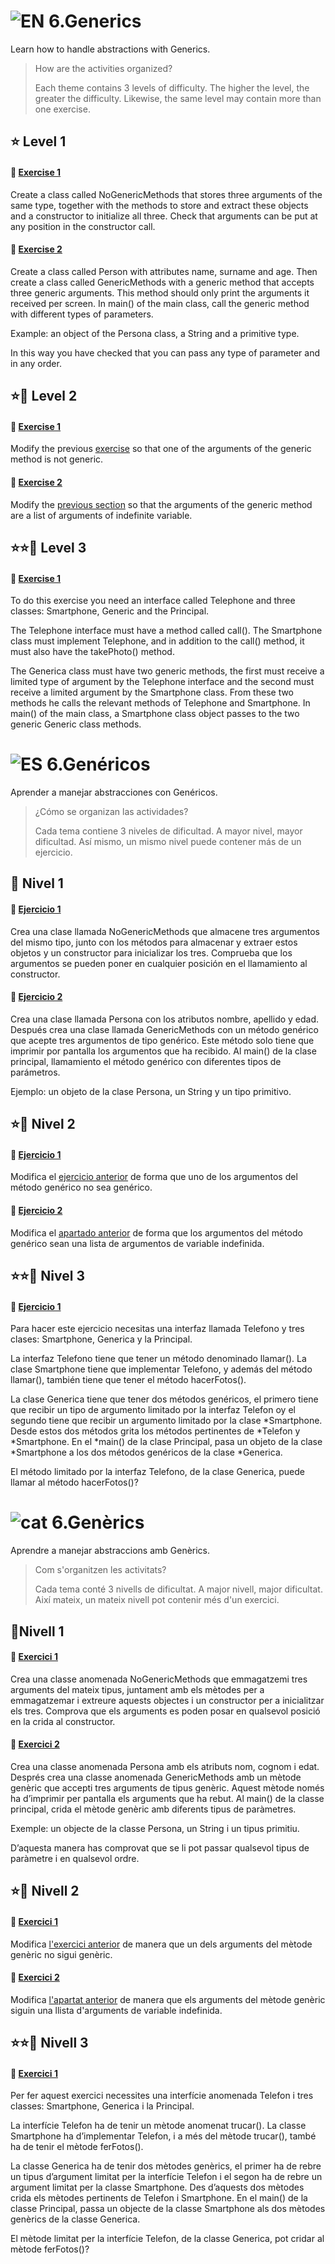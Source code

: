 ![EN](https://img.shields.io/badge/EN-blue.svg) 6.Generics
=

Learn how to handle abstractions with Generics.

>How are the activities organized?
>
>Each theme contains 3 levels of difficulty. The higher the level, the greater the difficulty. Likewise, the same level may contain more than one exercise.


⭐ Level 1
-

#### 📍 [Exercise 1](https://github.com/ariamdev/IT-ACADEMY-SPRINT-1/tree/main/SPRINT1/Tasca%20S1%2006%20Generics/Nivell%201/n1exercici1)

Create a class called NoGenericMethods that stores three arguments of the same type, together with the methods to store and extract these objects and a constructor to initialize all three. Check that arguments can be put at any position in the constructor call.

#### 📍 [Exercise 2](https://github.com/ariamdev/IT-ACADEMY-SPRINT-1/tree/main/SPRINT1/Tasca%20S1%2006%20Generics/Nivell%201/n1exercici2)

Create a class called Person with attributes name, surname and age. 
Then create a class called GenericMethods with a generic method that accepts three generic arguments. 
This method should only print the arguments it received per screen. 
In main() of the main class, call the generic method with different types of parameters.

Example: an object of the Persona class, a String and a primitive type.

In this way you have checked that you can pass any type of parameter and in any order.

⭐🌟 Level 2
-

#### 📍 [Exercise 1](https://github.com/ariamdev/IT-ACADEMY-SPRINT-1/tree/main/SPRINT1/Tasca%20S1%2006%20Generics/Nivell%202/n2exercici1)
Modify the previous [exercise](https://github.com/ariamdev/IT-ACADEMY-SPRINT-1/tree/main/SPRINT1/Tasca%20S1%2006%20Generics/Nivell%201/n1exercici2) so that one of the arguments of the generic method is not generic.

#### 📍 [Exercise 2](https://github.com/ariamdev/IT-ACADEMY-SPRINT-1/tree/main/SPRINT1/Tasca%20S1%2006%20Generics/Nivell%202/n2exercici2)
Modify the [previous section](https://github.com/ariamdev/IT-ACADEMY-SPRINT-1/tree/main/SPRINT1/Tasca%20S1%2006%20Generics/Nivell%202/n2exercici1) so that the arguments of the generic method are a list of arguments of indefinite variable.


⭐⭐🌟 Level 3
- 

#### 📍 [Exercise 1](https://github.com/ariamdev/IT-ACADEMY-SPRINT-1/tree/main/SPRINT1/Tasca%20S1%2006%20Generics/Nivell%203)
To do this exercise you need an interface called Telephone and three classes: Smartphone, Generic and the Principal.

The Telephone interface must have a method called call(). 
The Smartphone class must implement Telephone, and in addition to the call() method, it must also have the takePhoto() method. 

The Generica class must have two generic methods, the first must receive a limited type of argument by the Telephone interface and the second must receive a limited argument by the Smartphone class. From these two methods he calls the relevant methods of Telephone and Smartphone. 
In main() of the main class, a Smartphone class object passes to the two generic Generic class methods.


![ES](https://img.shields.io/badge/ES-red.svg) 6.Genéricos
=

Aprender a manejar abstracciones con Genéricos.


>¿Cómo se organizan las actividades?
>
>Cada tema contiene 3 niveles de dificultad. A mayor nivel, mayor dificultad. Así mismo, un mismo nivel puede contener más de un ejercicio.
>

🌟 Nivel 1
-

#### 📍 [Ejercicio 1](https://github.com/ariamdev/IT-ACADEMY-SPRINT-1/tree/main/SPRINT1/Tasca%20S1%2006%20Generics/Nivell%201/n1exercici1)

Crea una clase llamada NoGenericMethods que almacene tres argumentos del mismo tipo, junto con los métodos para almacenar y extraer estos objetos y un constructor para inicializar los tres. Comprueba que los argumentos se pueden poner en cualquier posición en el llamamiento al constructor.

#### 📍 [Ejercicio 2](https://github.com/ariamdev/IT-ACADEMY-SPRINT-1/tree/main/SPRINT1/Tasca%20S1%2006%20Generics/Nivell%201/n1exercici2)

Crea una clase llamada Persona con los atributos nombre, apellido y edad. 
Después crea una clase llamada GenericMethods con un método genérico que acepte tres argumentos de tipo genérico. 
Este método solo tiene que imprimir por pantalla los argumentos que ha recibido.
Al main() de la clase principal, llamamiento el método genérico con diferentes tipos de parámetros.

Ejemplo: un objeto de la clase Persona, un String y un tipo primitivo.


⭐🌟 Nivel 2
-

#### 📍 [Ejercicio 1](https://github.com/ariamdev/IT-ACADEMY-SPRINT-1/tree/main/SPRINT1/Tasca%20S1%2006%20Generics/Nivell%202/n2exercici1)

Modifica el [ejercicio anterior](https://github.com/ariamdev/IT-ACADEMY-SPRINT-1/tree/main/SPRINT1/Tasca%20S1%2006%20Generics/Nivell%201/n1exercici2) de forma que uno de los argumentos del método genérico no sea genérico.

#### 📍 [Ejercicio 2](https://github.com/ariamdev/IT-ACADEMY-SPRINT-1/tree/main/SPRINT1/Tasca%20S1%2006%20Generics/Nivell%202/n2exercici2)
Modifica el [apartado anterior](https://github.com/ariamdev/IT-ACADEMY-SPRINT-1/tree/main/SPRINT1/Tasca%20S1%2006%20Generics/Nivell%202/n2exercici1) de forma que los argumentos del método genérico sean una lista de argumentos de variable indefinida.

⭐⭐🌟 Nivel 3
-

#### 📍 [Ejercicio 1](https://github.com/ariamdev/IT-ACADEMY-SPRINT-1/tree/main/SPRINT1/Tasca%20S1%2006%20Generics/Nivell%203)

Para hacer este ejercicio necesitas una interfaz llamada Telefono y tres clases: Smartphone, Generica y la Principal.

La interfaz Telefono tiene que tener un método denominado llamar(). 
La clase Smartphone tiene que implementar Telefono, y además del método llamar(), también tiene que tener el método hacerFotos(). 

La clase Generica tiene que tener dos métodos genéricos, el primero tiene que recibir un tipo de argumento limitado por la interfaz Telefon oy el segundo tiene que recibir un argumento limitado por la clase *Smartphone. Desde estos dos métodos grita los métodos pertinentes de *Telefon y *Smartphone. En el *main() de la clase Principal, pasa un objeto de la clase *Smartphone a los dos métodos genéricos de la clase *Generica.

El método limitado por la interfaz Telefono, de la clase Generica, puede llamar al método hacerFotos()?


![cat](https://img.shields.io/badge/cat-yellow.svg) 6.Genèrics
=

Aprendre a manejar abstraccions amb Genèrics.

>Com s'organitzen les activitats?
>
>Cada tema conté 3 nivells de dificultat. A major nivell, major dificultat. Així mateix, un mateix nivell pot contenir més d'un exercici.


🌟Nivell 1
-

#### 📍 [Exercici 1](https://github.com/ariamdev/IT-ACADEMY-SPRINT-1/tree/main/SPRINT1/Tasca%20S1%2006%20Generics/Nivell%201/n1exercici1)

Crea una classe anomenada NoGenericMethods que emmagatzemi tres arguments del mateix tipus, juntament amb els mètodes per a emmagatzemar i extreure aquests objectes i un constructor per a inicialitzar els tres. Comprova que els arguments es poden posar en qualsevol posició en la crida al constructor.

#### 📍 [Exercici 2](https://github.com/ariamdev/IT-ACADEMY-SPRINT-1/tree/main/SPRINT1/Tasca%20S1%2006%20Generics/Nivell%201/n1exercici2)
Crea una classe anomenada Persona amb els atributs nom, cognom i edat. 
Després crea una classe anomenada GenericMethods amb un mètode genèric que accepti tres arguments de tipus genèric. 
Aquest mètode només ha d’imprimir per pantalla els arguments que ha rebut. Al main() de la classe principal, crida el mètode genèric amb diferents tipus de paràmetres.

Exemple: un objecte de la classe Persona, un String i un tipus primitiu.

D’aquesta manera has comprovat que se li pot passar qualsevol tipus de paràmetre i en qualsevol ordre.


⭐🌟 Nivell 2
-

#### 📍 [Exercici 1](https://github.com/ariamdev/IT-ACADEMY-SPRINT-1/tree/main/SPRINT1/Tasca%20S1%2006%20Generics/Nivell%202/n2exercici1)
Modifica [l'exercici anterior](https://github.com/ariamdev/IT-ACADEMY-SPRINT-1/tree/main/SPRINT1/Tasca%20S1%2006%20Generics/Nivell%201/n1exercici2) de manera que un dels arguments del mètode genèric no sigui genèric.

#### 📍 [Exercici 2](https://github.com/ariamdev/IT-ACADEMY-SPRINT-1/tree/main/SPRINT1/Tasca%20S1%2006%20Generics/Nivell%202/n2exercici2)
Modifica [l'apartat anterior](https://github.com/ariamdev/IT-ACADEMY-SPRINT-1/tree/main/SPRINT1/Tasca%20S1%2006%20Generics/Nivell%202/n2exercici1) de manera que els arguments del mètode genèric siguin una llista d'arguments de variable indefinida.


⭐⭐🌟 Nivell 3
-

#### 📍 [Exercici 1](https://github.com/ariamdev/IT-ACADEMY-SPRINT-1/tree/main/SPRINT1/Tasca%20S1%2006%20Generics/Nivell%203)
Per fer aquest exercici necessites una interfície anomenada Telefon i tres classes: Smartphone, Generica i la Principal.

La interfície Telefon ha de tenir un mètode anomenat trucar(). 
La classe Smartphone ha d’implementar Telefon, i a més del mètode trucar(), també ha de tenir el mètode ferFotos(). 

La classe Generica ha de tenir dos mètodes genèrics, el primer ha de rebre un tipus d’argument limitat per la interfície Telefon i el segon ha de rebre un argument limitat per la classe Smartphone. Des d’aquests dos mètodes crida els mètodes pertinents de Telefon i Smartphone. En el main() de la classe Principal, passa un objecte de la classe Smartphone als dos mètodes genèrics de la classe Generica.

El mètode limitat per la interfície Telefon, de la classe Generica, pot cridar al mètode ferFotos()?

